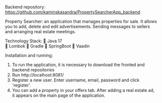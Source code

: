 Backend repository: https://github.com/kaminskasandra/PropertySearcherApp_backend

Property Searcher: an application that manages properties for sale. It allows you to add, delete and edit advertisements. Sending messages to sellers and arranging real estate meetings.

Technology Stack: 
 Java 17  
 Lombok 
 Gradle 
 SpringBoot 
 Vaadin

Installation and running:
1. To run the application, it is necessary to download the fronted and backend repositories
2. Run http://localhost:8081/
3. Register a new user. Enter username, email, password and click 'register'.
4. You can add a property in your offers tab. After adding a real estate ad, it appears on the main page of the application.

